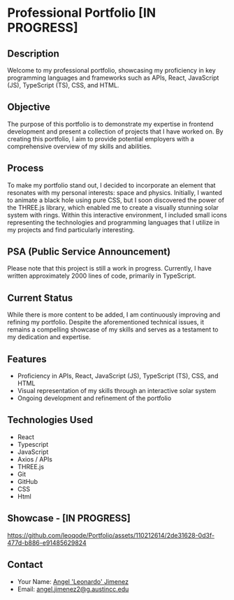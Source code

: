 # Professional Portfolio [IN PROGRESS]


## Description
Welcome to my professional portfolio, showcasing my proficiency in key programming languages and frameworks such as APIs, React, JavaScript (JS), TypeScript (TS), CSS, and HTML.

## Objective
The purpose of this portfolio is to demonstrate my expertise in frontend development and present a collection of projects that I have worked on. By creating this portfolio, I aim to provide potential employers with a comprehensive overview of my skills and abilities.

## Process
To make my portfolio stand out, I decided to incorporate an element that resonates with my personal interests: space and physics. Initially, I wanted to animate a black hole using pure CSS, but I soon discovered the power of the THREE.js library, which enabled me to create a visually stunning solar system with rings. Within this interactive environment, I included small icons representing the technologies and programming languages that I utilize in my projects and find particularly interesting.

## PSA (Public Service Announcement)
Please note that this project is still a work in progress. Currently, I have written approximately 2000 lines of code, primarily in TypeScript.

## Current Status
While there is more content to be added, I am continuously improving and refining my portfolio. Despite the aforementioned technical issues, it remains a compelling showcase of my skills and serves as a testament to my dedication and expertise.

## Features
- Proficiency in APIs, React, JavaScript (JS), TypeScript (TS), CSS, and HTML
- Visual representation of my skills through an interactive solar system
- Ongoing development and refinement of the portfolio

## Technologies Used
- React
- Typescript
- JavaScript
- Axios / APIs
- THREE.js
- Git
- GitHub
- CSS
- Html

## Showcase - [IN PROGRESS]



https://github.com/leoqode/Portfolio/assets/110212614/2de31628-0d3f-477d-b886-e91485629824




## Contact
- Your Name: [Angel 'Leonardo' Jimenez](https://github.com/leoqode)
- Email: angel.jimenez2@g.austincc.edu

